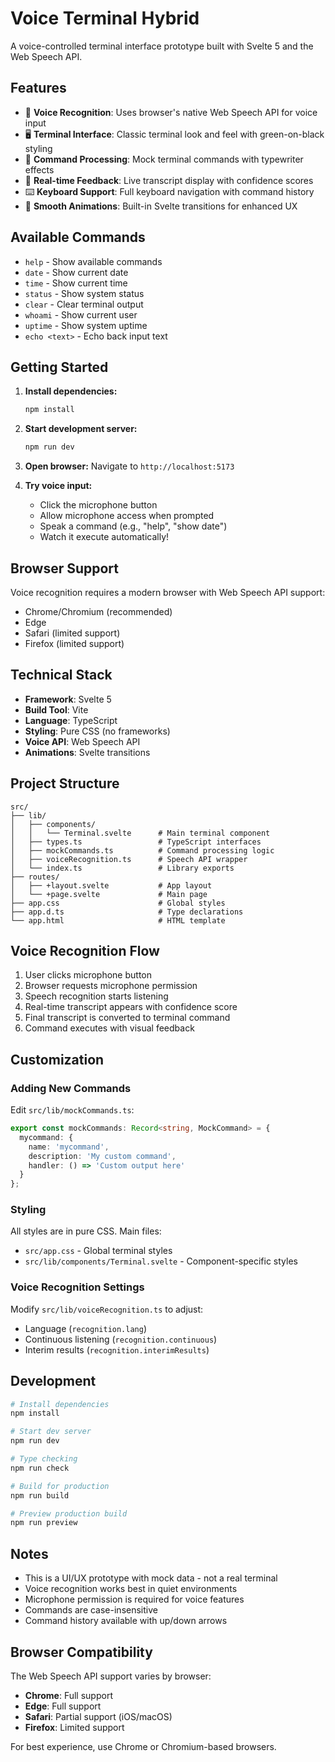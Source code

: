 # Voice Terminal Hybrid

A voice-controlled terminal interface prototype built with Svelte 5 and the Web Speech API.

## Features

- 🎤 **Voice Recognition**: Uses browser's native Web Speech API for voice input
- 🖥️ **Terminal Interface**: Classic terminal look and feel with green-on-black styling
- 📝 **Command Processing**: Mock terminal commands with typewriter effects
- 🎯 **Real-time Feedback**: Live transcript display with confidence scores
- ⌨️ **Keyboard Support**: Full keyboard navigation with command history
- 🎨 **Smooth Animations**: Built-in Svelte transitions for enhanced UX

## Available Commands

- `help` - Show available commands
- `date` - Show current date
- `time` - Show current time
- `status` - Show system status
- `clear` - Clear terminal output
- `whoami` - Show current user
- `uptime` - Show system uptime
- `echo <text>` - Echo back input text

## Getting Started

1. **Install dependencies:**
   ```bash
   npm install
   ```

2. **Start development server:**
   ```bash
   npm run dev
   ```

3. **Open browser:**
   Navigate to `http://localhost:5173`

4. **Try voice input:**
   - Click the microphone button
   - Allow microphone access when prompted
   - Speak a command (e.g., "help", "show date")
   - Watch it execute automatically!

## Browser Support

Voice recognition requires a modern browser with Web Speech API support:
- Chrome/Chromium (recommended)
- Edge
- Safari (limited support)
- Firefox (limited support)

## Technical Stack

- **Framework**: Svelte 5
- **Build Tool**: Vite
- **Language**: TypeScript
- **Styling**: Pure CSS (no frameworks)
- **Voice API**: Web Speech API
- **Animations**: Svelte transitions

## Project Structure

```
src/
├── lib/
│   ├── components/
│   │   └── Terminal.svelte      # Main terminal component
│   ├── types.ts                 # TypeScript interfaces
│   ├── mockCommands.ts          # Command processing logic
│   ├── voiceRecognition.ts      # Speech API wrapper
│   └── index.ts                 # Library exports
├── routes/
│   ├── +layout.svelte           # App layout
│   └── +page.svelte             # Main page
├── app.css                      # Global styles
├── app.d.ts                     # Type declarations
└── app.html                     # HTML template
```

## Voice Recognition Flow

1. User clicks microphone button
2. Browser requests microphone permission
3. Speech recognition starts listening
4. Real-time transcript appears with confidence score
5. Final transcript is converted to terminal command
6. Command executes with visual feedback

## Customization

### Adding New Commands

Edit `src/lib/mockCommands.ts`:

```typescript
export const mockCommands: Record<string, MockCommand> = {
  mycommand: {
    name: 'mycommand',
    description: 'My custom command',
    handler: () => 'Custom output here'
  }
};
```

### Styling

All styles are in pure CSS. Main files:
- `src/app.css` - Global terminal styles
- `src/lib/components/Terminal.svelte` - Component-specific styles

### Voice Recognition Settings

Modify `src/lib/voiceRecognition.ts` to adjust:
- Language (`recognition.lang`)
- Continuous listening (`recognition.continuous`)
- Interim results (`recognition.interimResults`)

## Development

```bash
# Install dependencies
npm install

# Start dev server
npm run dev

# Type checking
npm run check

# Build for production
npm run build

# Preview production build
npm run preview
```

## Notes

- This is a UI/UX prototype with mock data - not a real terminal
- Voice recognition works best in quiet environments
- Microphone permission is required for voice features
- Commands are case-insensitive
- Command history available with up/down arrows

## Browser Compatibility

The Web Speech API support varies by browser:
- **Chrome**: Full support
- **Edge**: Full support  
- **Safari**: Partial support (iOS/macOS)
- **Firefox**: Limited support

For best experience, use Chrome or Chromium-based browsers.